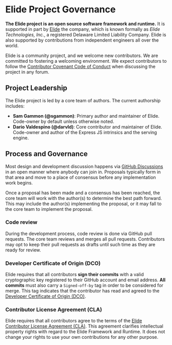 # Elide Project Governance

**The Elide project is an open source software framework and runtime.** It is supported in part by [Elide][1] the
company, which is known formally as _Elide Technologies, Inc._, a registered Delaware Limited Liability Company. Elide
is also supported by contributions from independent engineers all over the world.

Elide is a community project, and we welcome new contributors. We are committed to fostering a welcoming environment. We
expect contributors to follow the [Contributor Covenant Code of Conduct][2] when discussing the project in any forum.

## Project Leadership

The Elide project is led by a core team of authors. The current authorship includes:

- **Sam Gammon (@sgammon)**: Primary author and maintainer of Elide. Code-owner by default unless otherwise noted.
- **Dario Valdespino (@darvld)**: Core contributor and maintainer of Elide. Code-owner and author of the Express JS
  intrinsics and the serving engine.

## Process and Governance

Most design and development discussion happens via [GitHub Discussions][3] in an open manner where anybody can join in.
Proposals typically form in that area and move to a place of consensus before any implementation work begins.

Once a proposal has been made and a consensus has been reached, the core team will work with the author(s) to determine
the best path forward. This may include the author(s) implementing the proposal, or it may fall to the core team to
implement the proposal.

### Code review

During the development process, code review is done via GitHub pull requests. The core team reviews and merges all pull
requests. Contributors may opt to keep their pull requests as drafts until such time as they are ready for review.

### Developer Certificate of Origin (DCO)

Elide requires that all contributors **sign their commits** with a valid cryptographic key registered to their GitHub
account and email address. **All commits** must also carry a `Signed-off-by` tag in order to be considered for merge.
This tag indicates that the contributor has read and agreed to the [Developer Certificate of Origin (DCO)][4].

### Contributor License Agreement (CLA)

Elide requires that all contributors agree to the terms of the [Elide Contributor License Agreement (CLA)][5]. This
agreement clarifies intellectual property rights with regard to the Elide Framework and Runtime. It does not change your
rights to use your own contributions for any other purpose.

[1]: https://elide.dev
[2]: ./CODE_OF_CONDUCT.md
[3]: https://github.com/orgs/elide-dev/discussions
[4]: ./DCO.md
[5]: ./CLA.md
